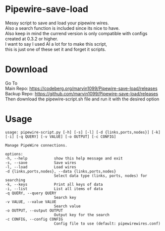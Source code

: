 # Pipewire-save-load

Messy script to save and load your pipewire wires.  
Also a search function is included since its nice to have.  
Also keep in mind the currend version is only compatible with configs created at 0.3.2 or higher.  
I want to say I used AI a lot for to make this script,   
this is just one of these set it and forget it scripts.

# Download
Go To  
Main Repo: https://codeberg.org/marvin1099/Pipewire-save-load/releases  
Backup Repo: https://github.com/marvin1099/Pipewire-save-load/releases  
Then download the pipewire-script.sh file and run it with the desired option   

# Usage

    usage: pipewire-script.py [-h] [-s] [-l] [-d {links,ports,nodes}] [-k] [-i] [-q QUERY] [-v VALUE] [-o OUTPUT] [-c CONFIG]

    Manage PipeWire connections.

    options:
    -h, --help            show this help message and exit
    -s, --save            Save wires
    -l, --load            Load wires
    -d {links,ports,nodes}, --data {links,ports,nodes}
                          Select data type (links, ports, nodes) for searching
    -k, --keys            Print all keys of data
    -i, --list            List all items of data
    -q QUERY, --query QUERY
                          Search key
    -v VALUE, --value VALUE
                          Search value
    -o OUTPUT, --output OUTPUT
                          Output key for the search
    -c CONFIG, --config CONFIG
                          Config file to use (default: pipewirewires.conf)